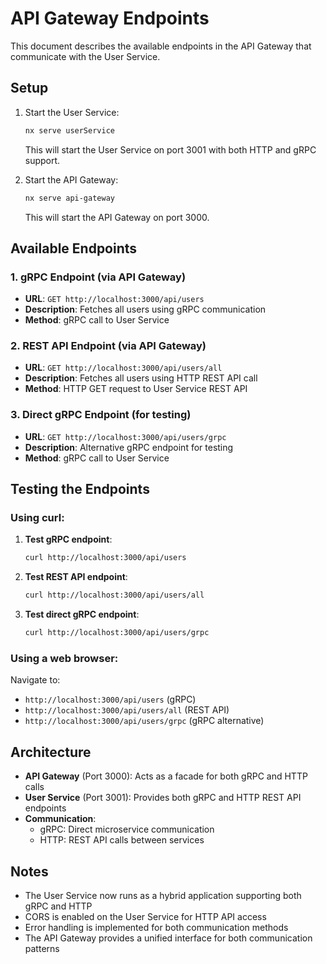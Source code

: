 # API Gateway Endpoints

This document describes the available endpoints in the API Gateway that communicate with the User Service.

## Setup

1. Start the User Service:
   ```bash
   nx serve userService
   ```
   This will start the User Service on port 3001 with both HTTP and gRPC support.

2. Start the API Gateway:
   ```bash
   nx serve api-gateway
   ```
   This will start the API Gateway on port 3000.

## Available Endpoints

### 1. gRPC Endpoint (via API Gateway)
- **URL**: `GET http://localhost:3000/api/users`
- **Description**: Fetches all users using gRPC communication
- **Method**: gRPC call to User Service

### 2. REST API Endpoint (via API Gateway)
- **URL**: `GET http://localhost:3000/api/users/all`
- **Description**: Fetches all users using HTTP REST API call
- **Method**: HTTP GET request to User Service REST API

### 3. Direct gRPC Endpoint (for testing)
- **URL**: `GET http://localhost:3000/api/users/grpc`
- **Description**: Alternative gRPC endpoint for testing
- **Method**: gRPC call to User Service

## Testing the Endpoints

### Using curl:

1. **Test gRPC endpoint**:
   ```bash
   curl http://localhost:3000/api/users
   ```

2. **Test REST API endpoint**:
   ```bash
   curl http://localhost:3000/api/users/all
   ```

3. **Test direct gRPC endpoint**:
   ```bash
   curl http://localhost:3000/api/users/grpc
   ```

### Using a web browser:

Navigate to:
- `http://localhost:3000/api/users` (gRPC)
- `http://localhost:3000/api/users/all` (REST API)
- `http://localhost:3000/api/users/grpc` (gRPC alternative)

## Architecture

- **API Gateway** (Port 3000): Acts as a facade for both gRPC and HTTP calls
- **User Service** (Port 3001): Provides both gRPC and HTTP REST API endpoints
- **Communication**: 
  - gRPC: Direct microservice communication
  - HTTP: REST API calls between services

## Notes

- The User Service now runs as a hybrid application supporting both gRPC and HTTP
- CORS is enabled on the User Service for HTTP API access
- Error handling is implemented for both communication methods
- The API Gateway provides a unified interface for both communication patterns 